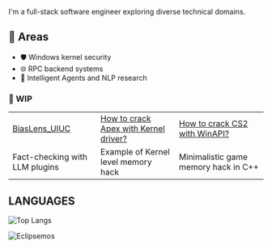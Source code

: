 I'm a full-stack software engineer exploring diverse technical domains.

## 🔧 Areas
- 🛡️ Windows kernel security
-  🌐 RPC backend systems
- 🤖 Intelligent Agents and NLP research

### 🚧 WIP
<table>
  <tbody>
    <tr>
      <td>
        <a target="_blank" href="https://github.com/Eclipsemos/BiasLens">BiasLens_UIUC</a>
      </td>
      <td>
        <a target="_blank" href="https://github.com/Eclipsemos/MiniUR](https://github.com/Eclipsemos/0xApex">How to crack Apex with Kernel driver?</a>
      </td>
      <td>
        <a target="_blank" href="https://github.com/Eclipsemos/CS2_Aimbot">How to crack CS2 with WinAPI?</a>
      </td>
    </tr>
    <tr>
      <td>Fact-checking with LLM plugins</td>
      <td>Example of Kernel level memory hack</td>
      <td>Minimalistic game memory hack in C++</td>
    </tr>
  </tbody>
</table>

## LANGUAGES
![Top Langs](https://github-readme-stats.vercel.app/api/top-langs/?username=Eclipsemos&layout=donut-vertical)
<p><img src="https://github-readme-stats.vercel.app/api/top-langs/?username=Eclipsemos&theme=material-palenight&hide_border=false&include_all_commits=false&count_private=false&layout=compact" alt="Eclipsemos" /></p>
